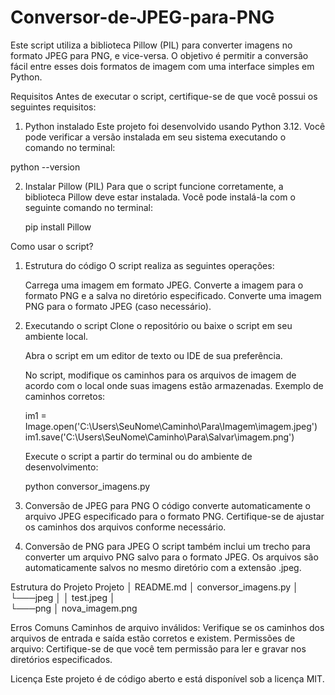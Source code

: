 # Conversor-de-JPEG-para-PNG
Este script utiliza a biblioteca Pillow (PIL) para converter imagens no formato JPEG para PNG, e vice-versa. O objetivo é permitir a conversão fácil entre esses dois formatos de imagem com uma interface simples em Python.


Requisitos
    Antes de executar o script, certifique-se de que você possui os seguintes requisitos:

1. Python instalado
    Este projeto foi desenvolvido usando Python 3.12. Você pode verificar a versão instalada em seu sistema executando o comando no terminal:

python --version

2. Instalar Pillow (PIL)
    Para que o script funcione corretamente, a biblioteca Pillow deve estar instalada. Você pode instalá-la com o seguinte comando no terminal:

    pip install Pillow


Como usar o script?

1. Estrutura do código
    O script realiza as seguintes operações:

    Carrega uma imagem em formato JPEG.
    Converte a imagem para o formato PNG e a salva no diretório especificado.
    Converte uma imagem PNG para o formato JPEG (caso necessário).
   
2. Executando o script
    Clone o repositório ou baixe o script em seu ambiente local.

    Abra o script em um editor de texto ou IDE de sua preferência.

    No script, modifique os caminhos para os arquivos de imagem de acordo com o local onde suas imagens estão armazenadas. Exemplo de caminhos corretos:
   
    im1 = Image.open('C:\\Users\\SeuNome\\Caminho\\Para\\Imagem\\imagem.jpeg')
    im1.save('C:\\Users\\SeuNome\\Caminho\\Para\\Salvar\\imagem.png')
   
    Execute o script a partir do terminal ou do ambiente de desenvolvimento:
   
    python conversor_imagens.py
   
4. Conversão de JPEG para PNG
    O código converte automaticamente o arquivo JPEG especificado para o formato PNG. Certifique-se de ajustar os caminhos dos arquivos conforme necessário.

5. Conversão de PNG para JPEG
    O script também inclui um trecho para converter um arquivo PNG salvo para o formato JPEG. Os arquivos são automaticamente salvos no mesmo diretório com a extensão .jpeg.

Estrutura do Projeto
Projeto
│   README.md
│   conversor_imagens.py
│
└───jpeg
│   │   test.jpeg
│   
└───png
    │   nova_imagem.png


Erros Comuns
    Caminhos de arquivo inválidos: Verifique se os caminhos dos arquivos de entrada e saída estão corretos e existem.
    Permissões de arquivo: Certifique-se de que você tem permissão para ler e gravar nos diretórios especificados.

Licença
    Este projeto é de código aberto e está disponível sob a licença MIT.

